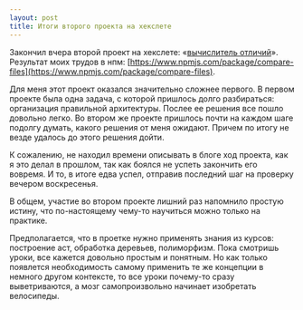 ```yaml
---
layout: post
title: Итоги второго проекта на хекслете
---
```


Закончил вчера второй проект на хекслете: «[вычислитель отличий](https://ru.hexlet.io/projects/3/sessions/221)». Результат моих трудов в нпм: [https://www.npmjs.com/package/compare-files](https://www.npmjs.com/package/compare-files).

Для меня этот проект оказался значительно сложнее первого. В первом проекте была одна задача, с которой пришлось долго разбираться: организация правильной архитектуры. Послее ее решения все пошло довольно легко. Во втором же проекте пришлось почти на каждом шаге подолгу думать, какого решения от меня ожидают. Причем по итогу не везде удалось до этого решения дойти.

К сожалению, не находил времени описывать в блоге ход проекта, как я это делал в прошлом, так как боялся не успеть закончить его вовремя. И то, в итоге едва успел, отправив последний шаг на проверку вечером воскресенья.

В общем, участие во втором проекте лишний раз напомнило простую истину, что по-настоящему чему-то научиться можно только на практике. 

Предполагается, что в проетке нужно применять знания из курсов: построение аст, обработка деревьев, полиморфизм. Пока смотришь уроки, все кажется довольно простым и понятным. Но как только появлется необходимость самому применить те же концепции в немного другом контексте, то все уроки почему-то сразу выветриваются, а мозг самопроизвольно начинает изобретать велосипеды.